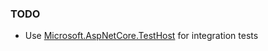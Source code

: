 ﻿### TODO
* Use [Microsoft.AspNetCore.TestHost](https://andrewlock.net/introduction-to-integration-testing-with-xunit-and-testserver-in-asp-net-core/) for integration tests